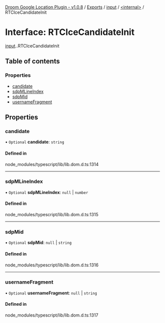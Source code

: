 [Droom Google Location Plugin - v1.0.8](../README.md) / [Exports](../modules.md) / [input](../modules/input.md) / [<internal\>](../modules/input._internal_.md) / RTCIceCandidateInit

# Interface: RTCIceCandidateInit

[input](../modules/input.md).[<internal>](../modules/input._internal_.md).RTCIceCandidateInit

## Table of contents

### Properties

- [candidate](input._internal_.RTCIceCandidateInit.md#candidate)
- [sdpMLineIndex](input._internal_.RTCIceCandidateInit.md#sdpmlineindex)
- [sdpMid](input._internal_.RTCIceCandidateInit.md#sdpmid)
- [usernameFragment](input._internal_.RTCIceCandidateInit.md#usernamefragment)

## Properties

### candidate

• `Optional` **candidate**: `string`

#### Defined in

node_modules/typescript/lib/lib.dom.d.ts:1314

___

### sdpMLineIndex

• `Optional` **sdpMLineIndex**: ``null`` \| `number`

#### Defined in

node_modules/typescript/lib/lib.dom.d.ts:1315

___

### sdpMid

• `Optional` **sdpMid**: ``null`` \| `string`

#### Defined in

node_modules/typescript/lib/lib.dom.d.ts:1316

___

### usernameFragment

• `Optional` **usernameFragment**: ``null`` \| `string`

#### Defined in

node_modules/typescript/lib/lib.dom.d.ts:1317
